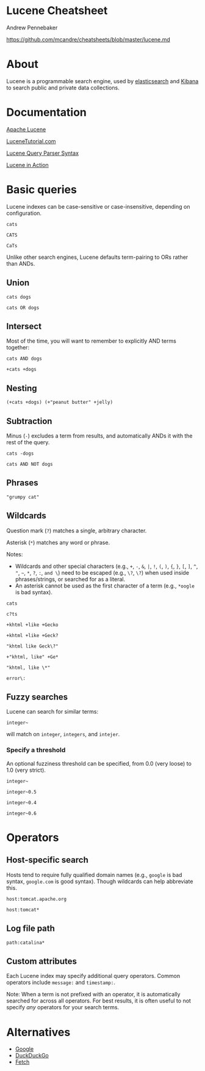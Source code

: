 # Lucene Cheatsheet

Andrew Pennebaker

https://github.com/mcandre/cheatsheets/blob/master/lucene.md

# About

Lucene is a programmable search engine, used by [elasticsearch](http://www.elasticsearch.org/) and [Kibana](http://www.elasticsearch.org/overview/kibana/) to search public and private data collections.

# Documentation

[Apache Lucene](http://lucene.apache.org/)

[LuceneTutorial.com](http://www.lucenetutorial.com/lucene-query-syntax.html)

[Lucene Query Parser Syntax](http://lucene.apache.org/core/2_9_4/queryparsersyntax.html)

[Lucene in Action](http://www.amazon.com/dp/1933988177/)

# Basic queries

Lucene indexes can be case-sensitive or case-insensitive, depending on configuration.

```
cats

CATS

CaTs
```

Unlike other search engines, Lucene defaults term-pairing to ORs rather than ANDs.

## Union

```
cats dogs

cats OR dogs
```

## Intersect

Most of the time, you will want to remember to explicitly AND terms together:

```
cats AND dogs

+cats +dogs
```

## Nesting

```
(+cats +dogs) (+"peanut butter" +jelly)
```

## Subtraction

Minus (`-`) excludes a term from results, and automatically ANDs it with the rest of the query.

```
cats -dogs

cats AND NOT dogs
```

## Phrases

```
"grumpy cat"
```

## Wildcards

Question mark (`?`) matches a single, arbitrary character.

Asterisk (`*`) matches any word or phrase.

Notes:

* Wildcards and other special characters (e.g., `+`, `-`, `&`, `|`, `!`, `(`, `)`, `{`, `}`, `[`, `]`, `^`, `"`, `~`, `*`, `?`, `:`, `and \`) need to be escaped (e.g., `\?`, `\?`) when used inside phrases/strings, or searched for as a literal.
* An asterisk cannot be used as the first character of a term (e.g., `*oogle` is bad syntax).

```
cats

c?ts

+khtml +like +Gecko

+khtml +like +Geck?

"khtml like Geck\?"

+"khtml, like" +Ge*

"khtml, like \*"

error\:
```

## Fuzzy searches

Lucene can search for similar terms:

```
integer~
```

will match on `integer`, `integers`, and `intejer`.

### Specify a threshold

An optional fuzziness threshold can be specified, from 0.0 (very loose) to 1.0 (very strict).

```
integer~

integer~0.5

integer~0.4

integer~0.6
```

# Operators

## Host-specific search

Hosts tend to require fully qualified domain names (e.g., `google` is bad syntax, `google.com` is good syntax). Though wildcards can help abbreviate this.

```
host:tomcat.apache.org

host:tomcat*
```

## Log file path

```
path:catalina*
```

## Custom attributes

Each Lucene index may specify additional query operators. Common operators include `message:` and `timestamp:`.

Note: When a term is not prefixed with an operator, it is automatically searched for across all operators. For best results, it is often useful to not specify *any* operators for your search terms.

# Alternatives

* [Google](https://github.com/mcandre/cheatsheets/blob/master/google.md)
* [DuckDuckGo](https://github.com/mcandre/cheatsheets/blob/master/duckduckgo.md)
* [Fetch](http://fetch.yellosoft.us/)
